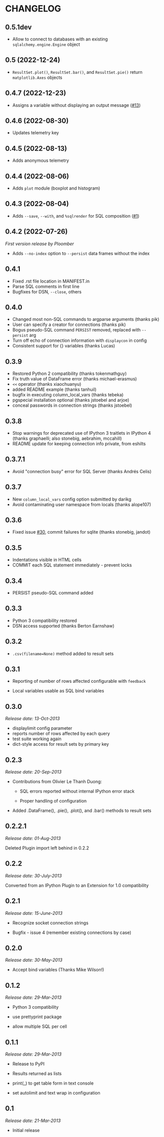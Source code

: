 # CHANGELOG

## 0.5.1dev
* Allow to connect to databases with an existing `sqlalchemy.engine.Engine` object

## 0.5 (2022-12-24)
* `ResultSet.plot()`, `ResultSet.bar()`, and `ResultSet.pie()` return `matplotlib.Axes` objects

## 0.4.7 (2022-12-23)
* Assigns a variable without displaying an output message ([#13](https://github.com/ploomber/jupysql/issues/13))

## 0.4.6 (2022-08-30)
* Updates telemetry key

## 0.4.5 (2022-08-13)
* Adds anonymous telemetry

## 0.4.4 (2022-08-06)
* Adds `plot` module (boxplot and histogram)

## 0.4.3 (2022-08-04)
* Adds `--save`, `--with`, and `%sqlrender` for SQL composition ([#1](https://github.com/ploomber/jupysql/issues/1))

## 0.4.2 (2022-07-26)
*First version release by Ploomber*

* Adds `--no-index` option to `--persist` data frames without the index

## 0.4.1

* Fixed .rst file location in MANIFEST.in 
* Parse SQL comments in first line
* Bugfixes for DSN, `--close`, others

## 0.4.0

* Changed most non-SQL commands to argparse arguments (thanks pik)
* User can specify a creator for connections (thanks pik)
* Bogus pseudo-SQL command `PERSIST` removed, replaced with `--persist` arg
* Turn off echo of connection information with `displaycon` in config
* Consistent support for {} variables (thanks Lucas)


## 0.3.9

* Restored Python 2 compatibility (thanks tokenmathguy)
* Fix truth value of DataFrame error (thanks michael-erasmus)
* `<<` operator (thanks xiaochuanyu)
* added README example (thanks tanhuil)
* bugfix in executing column_local_vars (thanks tebeka)
* pgspecial installation optional (thanks jstoebel and arjoe)
* conceal passwords in connection strings (thanks jstoebel)


## 0.3.8

* Stop warnings for deprecated use of IPython 3 traitlets in IPython 4 (thanks graphaelli; also stonebig, aebrahim, mccahill)
* README update for keeping connection info private, from eshilts


## 0.3.7.1

* Avoid "connection busy" error for SQL Server (thanks Andrés Celis)



## 0.3.7

* New `column_local_vars` config option submitted by darikg
* Avoid contaminating user namespace from locals (thanks alope107)


## 0.3.6

* Fixed issue [#30](https://github.com/ploomber/jupysql/issues/30), commit failures for sqlite (thanks stonebig, jandot)

## 0.3.5

* Indentations visible in HTML cells
* COMMIT each SQL statement immediately - prevent locks



## 0.3.4

* PERSIST pseudo-SQL command added


## 0.3.3

* Python 3 compatibility restored
* DSN access supported (thanks Berton Earnshaw)


## 0.3.2

* ``.csv(filename=None)`` method added to result sets


## 0.3.1

* Reporting of number of rows affected configurable with ``feedback``

* Local variables usable as SQL bind variables

## 0.3.0

*Release date: 13-Oct-2013*

* displaylimit config parameter
* reports number of rows affected by each query
* test suite working again
* dict-style access for result sets by primary key

## 0.2.3

*Release date: 20-Sep-2013*

* Contributions from Olivier Le Thanh Duong:

  - SQL errors reported without internal IPython error stack

  - Proper handling of configuration

* Added .DataFrame(), .pie(), .plot(), and .bar() methods to
  result sets

## 0.2.2.1

*Release date: 01-Aug-2013*

Deleted Plugin import left behind in 0.2.2

## 0.2.2

*Release date: 30-July-2013*

Converted from an IPython Plugin to an Extension for 1.0 compatibility

## 0.2.1

*Release date: 15-June-2013*

* Recognize socket connection strings

* Bugfix - issue 4 (remember existing connections by case)


## 0.2.0

*Release date: 30-May-2013*

* Accept bind variables (Thanks Mike Wilson!)


## 0.1.2

*Release date: 29-Mar-2013*

* Python 3 compatibility

* use prettyprint package

* allow multiple SQL per cell


## 0.1.1

*Release date: 29-Mar-2013*

* Release to PyPI

* Results returned as lists

* print(_) to get table form in text console

* set autolimit and text wrap in configuration



## 0.1

*Release date: 21-Mar-2013*

* Initial release


